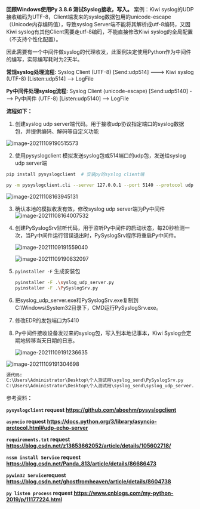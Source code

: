 **回顾Windows使用Py 3.8.6 测试Syslog接收，写入。**
案例：Kiwi syslog的UDP接收编码为UTF-8，Client端发来的syslog数据包用的unicode-escape（Unicode内存编码值），导致syslog Server端不能将其解析成utf-8编码，又因Kiwi syslog有其他Client需要走utf-8编码，不能直接修改Kiwi syslog的全局配置（不支持个性化配置）。

因此需要有一个中间件做syslog的代理收发，此案例决定使用Python作为中间件的编写，实际编写耗时为2天半。

**常规syslog处理流程:**
Syslog Client (UTF-8) [Send:udp514]   --->  Kiwi syslog (UTF-8) [Listen:udp514]  -->  LogFile

**Py中间件处理syslog流程:**
Syslog Client (unicode-escape) [Send:udp5140]  --->  Py中间件 (UTF-8) [Listen:udp5140]  --> LogFile

**流程如下：**

1. 创建syslog udp server端代码。用于接收udp协议指定端口的syslog数据包，并提供编码、解码等自定义功能

  ![image-20211109190515573](C:\Users\Administrator\AppData\Roaming\Typora\typora-user-images\image-20211109190515573.png)



2. 使用pysyslogclient 模拟发送syslog包或514端口的udp包，发送给syslog udp server端

  ```bash
  pip install pysyslogclient  # 安装py的syslog client端

  py -m pysyslogclient.cli --server 127.0.0.1 --port 5140 --protocol udp --rfc 3164 --message "Hello World"  # 测试发送syslog包给syslog udp server端
  ```

![image-20211108163945131](C:\Users\Administrator\AppData\Roaming\Typora\typora-user-images\image-20211108163945131.png)



3. 确认本地的模拟收发有效，修改syslog udp server端为Py中间件
       ![image-20211108164007532](C:\Users\Administrator\AppData\Roaming\Typora\typora-user-images\image-20211108164007532.png)



4. 创建PySyslogSrv监听代码，用于监听Py中间件的启动状态，每20秒检测一次，当Py中间件运行错误退出时，PySyslogSrv程序将重启Py中间件。

   ![image-20211109191559040](C:\Users\Administrator\AppData\Roaming\Typora\typora-user-images\image-20211109191559040.png)

   ![image-20211109190832097](C:\Users\Administrator\AppData\Roaming\Typora\typora-user-images\image-20211109190832097.png)



5. `pyinstaller -F` 生成安装包

   ```bash
   pyinstaller -F .\syslog_udp_server.py
   pyinstaller -F .\PySyslogSrv.py
   ```



6. 把syslog_udp_server.exe和PySyslogSrv.exe复制到C:\Windows\System32目录下，CMD运行PySyslogSrv.exe。



7. 修改EDR的发包端口为5410



8. Py中间件接收设备发过来的syslog包，写入到本地记事本，Kiwi Syslog会定期地转移当天日期的日志。

   ![image-20211109191236635](C:\Users\Administrator\AppData\Roaming\Typora\typora-user-images\image-20211109191236635.png)

![image-20211109191304698](C:\Users\Administrator\AppData\Roaming\Typora\typora-user-images\image-20211109191304698.png)



```bash
源代码:
C:\Users\Administrator\Desktop\个人测试用\syslog_send\PySyslogSrv.py
C:\Users\Administrator\Desktop\个人测试用\syslog_send\syslog_udp_server.py
```



参考资料：

 **`pysyslogclient` request https://github.com/aboehm/pysyslogclient**

 **`asyncio` request https://docs.python.org/3/library/asyncio-protocol.html#udp-echo-server**

 **`requirements.txt` request https://blog.csdn.net/z13653662052/article/details/105602718/**

 **`nssm install Service` request https://blog.csdn.net/Panda_813/article/details/86686473**

 **`pywin32 Service`request https://blog.csdn.net/ghostfromheaven/article/details/8604738**

 **`py listen process` request https://www.cnblogs.com/my-python-2019/p/11177224.html**

